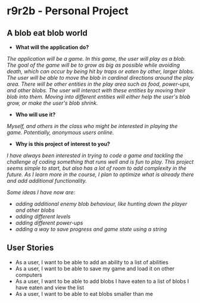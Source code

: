 # r9r2b - Personal Project

## A blob eat blob world


- **What will the application do?**

*The application will be a game. In this game, the user will play as a blob. 
The goal of the game will be to grow as big as possible while avoiding death, which can occur by 
being hit by traps or eaten by other, larger blobs.
The user will be able to move the blob in cardinal directions around the play area. 
There will be other entities in the play area such as food, power-ups, and other blobs. 
The user will interact with these entities by moving their blob into them.
Moving into different entities will either help the user's blob grow, or make the user's blob shrink.*


- **Who will use it?**

*Myself, and others in the class who might be interested in playing the game. Potentially, anonymous users
online.*

- **Why is this project of interest to you?**

*I have always been interested in trying to code a game and tackling the challenge of coding something
that runs well and is fun to play. This project seems simple to start, but also has a lot of room to add complexity in
the future. As I learn more in the course, I plan to optimize what is already there and
add additional functionality.*

*Some ideas I have now are:*

- *adding additional enemy blob behaviour, like hunting down the player and other blobs*
- *adding different levels*
- *adding different power-ups*
- *adding a way to save progress and game state using a string*

## User Stories
- As a user, I want to be able to add an ability to a list of abilities
- As a user, I want to be able to save my game and load it on other computers
- As a user, I want to be able to add blobs I have eaten to a list of blobs I have eaten and view the list
- As a user, I want to be able to eat blobs smaller than me